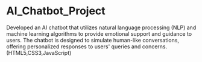 # AI_Chatbot_Project
Developed an AI chatbot that utilizes natural language processing (NLP) and machine learning algorithms to provide emotional support and guidance to users. The chatbot is designed to simulate human-like conversations, offering personalized responses to users' queries and concerns. (HTML5,CSS3,JavaScript)
